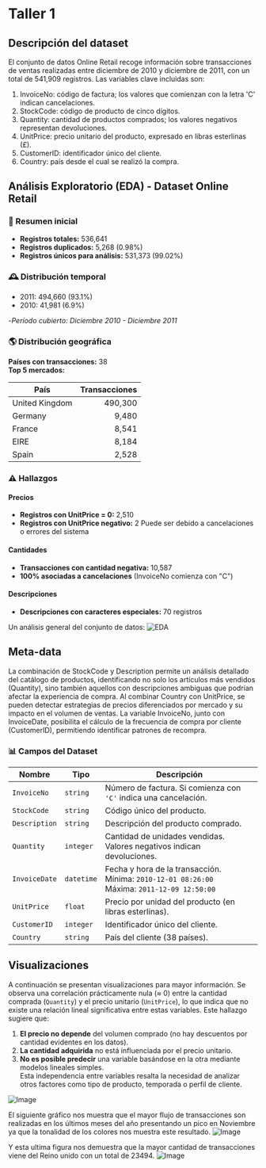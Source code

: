 # Taller 1 
## Descripción del dataset
El conjunto de datos Online Retail recoge información sobre transacciones de ventas realizadas entre diciembre de 2010 y diciembre de 2011, con un total de 541,909 registros. Las variables clave incluidas son:
 1. InvoiceNo: código de factura; los valores que comienzan con la letra 'C' indican cancelaciones.
 2. StockCode: código de producto de cinco dígitos.
 3. Quantity: cantidad de productos comprados; los valores negativos representan devoluciones.
 4. UnitPrice: precio unitario del producto, expresado en libras esterlinas (£).
 5. CustomerID: identificador único del cliente.
 6. Country: país desde el cual se realizó la compra.
  
## Análisis Exploratorio (EDA) - Dataset Online Retail

### 🔎 Resumen inicial
- **Registros totales:** 536,641
- **Registros duplicados:** 5,268 (0.98%)
- **Registros únicos para análisis:** 531,373 (99.02%)

### 🕰 Distribución temporal

- 2011: 494,660 (93.1%)
- 2010: 41,981  (6.9%)

-*Período cubierto: Diciembre 2010 - Diciembre 2011*

### 🌎 Distribución geográfica
**Países con transacciones:** 38  
**Top 5 mercados:**  

| País          | Transacciones |
|---------------|--------------:|
| United Kingdom| 490,300       |
| Germany       | 9,480         |
| France        | 8,541         |
| EIRE          | 8,184         |
| Spain         | 2,528         |

### ⚠️ Hallazgos 
#### Precios
- **Registros con UnitPrice = 0:** 2,510 
- **Registros con UnitPrice negativo:** 2
Puede ser debido a cancelaciones o errores del sistema

#### Cantidades
- **Transacciones con cantidad negativa:** 10,587
- **100% asociadas a cancelaciones** (InvoiceNo comienza con "C")

#### Descripciones
- **Descripciones con caracteres especiales:** 70 registros

Un análisis general del conjunto de datos:
![EDA](https://github.com/user-attachments/assets/6aaa8794-ca16-4e68-92cd-4039c98873f1)

## Meta-data
La combinación de StockCode y Description permite un análisis detallado del catálogo de productos, identificando no solo los artículos más vendidos (Quantity), sino también aquellos con descripciones ambiguas que podrían afectar la experiencia de compra. Al combinar Country con UnitPrice, se pueden detectar estrategias de precios diferenciados por mercado y su impacto en el volumen de ventas. La variable InvoiceNo, junto con InvoiceDate, posibilita el cálculo de la frecuencia de compra por cliente (CustomerID), permitiendo identificar patrones de recompra. 

### 📊 Campos del Dataset

| **Nombre**     | **Tipo**    | **Descripción**                                                                 |
|----------------|-------------|----------------------------------------------------------------------------------|
| `InvoiceNo`    | `string`    | Número de factura. Si comienza con `'C'` indica una cancelación.                |
| `StockCode`    | `string`    | Código único del producto.                                                      |
| `Description`  | `string`    | Descripción del producto comprado.                                              |
| `Quantity`     | `integer`   | Cantidad de unidades vendidas. Valores negativos indican devoluciones.          |
| `InvoiceDate`  | `datetime`  | Fecha y hora de la transacción. <br> Mínima: `2010-12-01 08:26:00` <br> Máxima: `2011-12-09 12:50:00` |
| `UnitPrice`    | `float`     | Precio por unidad del producto (en libras esterlinas).                          |
| `CustomerID`   | `integer`   | Identificador único del cliente.      |
| `Country`      | `string`    | País del cliente (38 países).                                                   |

## Visualizaciones
A continuación se presentan visualizaciones para mayor información.
Se observa una correlación prácticamente nula (≈ 0) entre la cantidad comprada (`Quantity`) y el precio unitario (`UnitPrice`), lo que indica que no existe una relación lineal significativa entre estas variables. Este hallazgo sugiere que:  
1. **El precio no depende** del volumen comprado (no hay descuentos por cantidad evidentes en los datos).  
2. **La cantidad adquirida** no está influenciada por el precio unitario.  
3. **No es posible predecir** una variable basándose en la otra mediante modelos lineales simples.  
Esta independencia entre variables resalta la necesidad de analizar otros factores como tipo de producto, temporada o perfil de cliente.


![Image](https://github.com/user-attachments/assets/e268ee95-d311-4603-9597-b98d5b054076)

El siguiente gráfico nos muestra que el mayor flujo de transacciones son realizadas en los últimos meses del año presentando un pico en Noviembre ya que la tonalidad de los colores nos muestra este resultado.
![Image](https://github.com/user-attachments/assets/4100f375-0d78-44e4-99c8-68038c4ebff6)

Y esta ultima figura nos demuestra que la mayor cantidad de transacciones viene del Reino unido con un total de 23494.
![Image](https://github.com/user-attachments/assets/f4af901c-f2a1-4c4a-bf28-cbac28f082e5)

